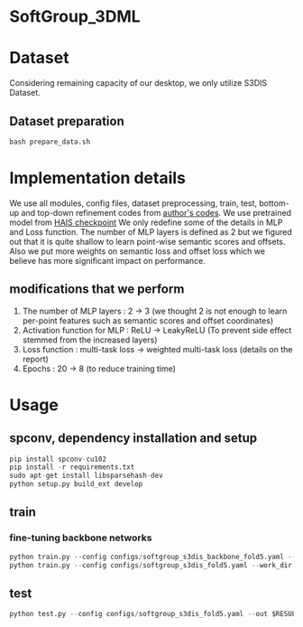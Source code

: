 SoftGroup_3DML
================
# Dataset
Considering remaining capacity of our desktop, we only utilize S3DIS Dataset.
## Dataset preparation
```python
bash prepare_data.sh
```

# Implementation details
We use all modules, config files, dataset preprocessing, train, test, bottom-up and top-down refinement codes from [author's codes](https://github.com/thangvubk/SoftGroup).
We use pretrained model from [HAIS checkpoint](https://github.com/hustvl/HAIS)
We only redefine some of the details in MLP and Loss function. The number of MLP layers is defined as 2 but we figured out that it is quite shallow to learn point-wise semantic scores and offsets. Also we put more weights on semantic loss and offset loss which we believe has more significant impact on performance. 

## modifications that we perform
1. The number of MLP layers : 2 -> 3 (we thought 2 is not enough to learn per-point features such as semantic scores and offset coordinates)
2. Activation function for MLP : ReLU -> LeakyReLU (To prevent side effect stemmed from the increased layers)
3. Loss function : multi-task loss -> weighted multi-task loss (details on the report)
4. Epochs : 20 -> 8 (to reduce training time)
# Usage

## spconv, dependency installation and setup
```python
pip install spconv-cu102
pip install -r requirements.txt
sudo apt-get install libsparsehash-dev
python setup.py build_ext develop
```

## train
### fine-tuning backbone networks
```python
python train.py --config configs/softgroup_s3dis_backbone_fold5.yaml --work_dir $WORK_DIR --skip_validate
python train.py --config configs/softgroup_s3dis_fold5.yaml --work_dir $WORK_DIR --skip_validate
```

## test

```python
python test.py --config configs/softgroup_s3dis_fold5.yaml --out $RESULT --checkpoint $CHECKPOINT
```
